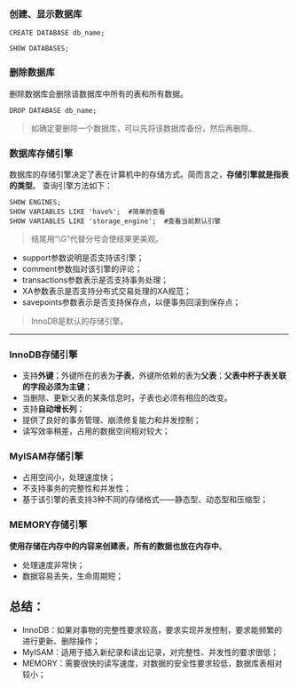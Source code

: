 ### 创建、显示数据库
```
CREATE DATABASE db_name;

SHOW DATABASES;
```
### 删除数据库
删除数据库会删除该数据库中所有的表和所有数据。
```
DROP DATABASE db_name;
```
> 如确定要删除一个数据库，可以先将该数据库备份，然后再删除。

### 数据库存储引擎
数据库的存储引擎决定了表在计算机中的存储方式。简而言之，**存储引擎就是指表的类型**。
查询引擎方法如下：
```
SHOW ENGINES;
SHOW VARIABLES LIKE 'have%';  #简单的查看
SHOW VARIABLES LIKE 'storage_engine';  #查看当前默认引擎
```
> 结尾用“\G”代替分号会使结果更美观。

- support参数说明是否支持该引擎；
- comment参数指对该引擎的评论；
- transactions参数表示是否支持事务处理；
- XA参数表示是否支持分布式交易处理的XA规范；
- savepoints参数表示是否支持保存点，以便事务回滚到保存点；

> InnoDB是默认的存储引擎。
---
### InnoDB存储引擎
- 支持**外键**；外键所在的表为**子表**，外键所依赖的表为**父表**；**父表中杯子表关联的字段必须为主键**；
- 当删除、更新父表的某条信息时，子表也必须有相应的改变。
- 支持**自动增长列**；
- 提供了良好的事务管理、崩溃修复能力和并发控制；
- 读写效率稍差，占用的数据空间相对较大；
### MyISAM存储引擎
- 占用空间小，处理速度快；
- 不支持事务的完整性和并发性；
- 基于该引擎的表支持3种不同的存储格式——静态型、动态型和压缩型；
### MEMORY存储引擎
**使用存储在内存中的内容来创建表，所有的数据也放在内存中**。
- 处理速度非常快；
- 数据容易丢失，生命周期短；

## 总结：
- InnoDB：如果对事物的完整性要求较高，要求实现并发控制，要求能频繁的进行更新、删除操作；
- MyISAM：适用于插入新纪录和读出记录，对完整性、并发性的要求很低；
- MEMORY：需要很快的读写速度，对数据的安全性要求较低，数据库表相对较小；
